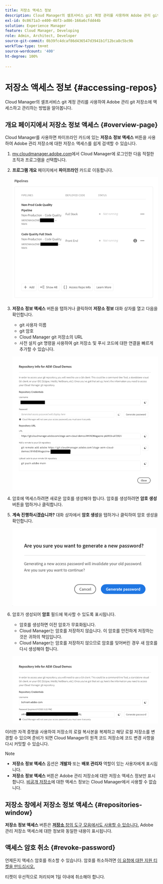 ```yaml
---
title: 저장소 액세스 정보
description: Cloud Manager의 셀프서비스 git 계정 관리를 사용하여 Adobe 관리 git 저장소에 액세스하고 관리하는 방법을 알아봅니다.
exl-id: 0c0671a3-e400-46f3-ad86-166a6cfdd44b
solution: Experience Manager
feature: Cloud Manager, Developing
role: Admin, Architect, Developer
source-git-commit: 0b39fc4dcaf86d436547d3941b1f12bca8c5bc9b
workflow-type: tm+mt
source-wordcount: '400'
ht-degree: 100%

---
```



# 저장소 액세스 정보 {#accessing-repos}

Cloud Manager의 셀프서비스 git 계정 관리를 사용하여 Adobe 관리 git 저장소에 액세스하고 관리하는 방법을 알아봅니다.

## 개요 페이지에서 저장소 정보 액세스 {#overview-page}

Cloud Manager를 사용하면 파이프라인 카드에 있는 **저장소 정보 액세스** 버튼을 사용하여 Adobe 관리 저장소에 대한 저장소 액세스를 쉽게 검색할 수 있습니다.

1. [my.cloudmanager.adobe.com](https://my.cloudmanager.adobe.com/)에서 Cloud Manager에 로그인한 다음 적절한 조직과 프로그램을 선택합니다.

1. **프로그램 개요** 페이지에서 **파이프라인** 카드로 이동합니다.

   ![환경 카드의 저장소 정보 액세스 버튼](assets/pipelines-card.png)

1. **저장소 정보 액세스** 버튼을 탭하거나 클릭하여 **저장소 정보** 대화 상자를 열고 다음을 확인합니다.

   * git 사용자 이름
   * git 암호
   * Cloud Manager git 저장소의 URL
   * 사전 설치 git 명령을 사용하여 git 저장소 및 푸시 코드에 대한 연결을 빠르게 추가할 수 있습니다.

   ![저장소 정보 창](assets/repository-info.png)

1. 암호에 액세스하려면 새로운 암호를 생성해야 합니다. 암호를 생성하려면 **암호 생성** 버튼을 탭하거나 클릭합니다.

1. **계속 진행하시겠습니까?** 대화 상자에서 **암호 생성**&#x200B;을 탭하거나 클릭하여 암호 생성을 확인합니다.

   ![암호 생성 확인](assets/confirm-password-generation.png)

1. 암호가 생성되어 **암호** 필드에 복사할 수 있도록 표시됩니다.

   * 암호를 생성하면 이전 암호가 무효화됩니다.
   * Cloud Manager는 암호를 저장하지 않습니다. 이 암호를 안전하게 저장하는 것은 귀하의 책임입니다.
   * Cloud Manager는 암호를 저장하지 않으므로 암호를 잊어버린 경우 새 암호를 다시 생성해야 합니다.

   ![생성된 암호의 예](assets/generated-password.png)

이러한 자격 증명을 사용하여 저장소의 로컬 복사본을 복제하고 해당 로컬 저장소를 변경할 수 있으며 준비가 되면 Cloud Manager의 원격 코드 저장소에 코드 변경 사항을 다시 커밋할 수 있습니다.

>[!NOTE]
>
>* **저장소 정보 액세스** 옵션은 **개발자** 또는 **배포 관리자** 역할이 있는 사용자에게 표시됩니다.
>* **저장소 정보 액세스** 버튼은 Adobe 관리 저장소에 대한 저장소 액세스 정보만 표시합니다. [비공개 저장소](private-repositories.md)에 대한 액세스 정보는 Cloud Manager에서 사용할 수 없습니다.

## 저장소 창에서 저장소 정보 액세스 {#repositories-window}

**저장소 정보 액세스** 버튼은 [**저장소** 창의 도구 모음에서도 사용할 수 있습니다.](managing-repositories.md) Adobe 관리 저장소 액세스에 대한 정보와 동일한 내용이 표시됩니다.

## 액세스 암호 취소 {#revoke-password}

언제든지 액세스 암호를 취소할 수 있습니다. 암호를 취소하려면 [이 요청에 대한 지원 티켓을 만드십시오.](https://experienceleague.adobe.com/?support-solution=Experience+Manager&amp;support-tab=home#support)

티켓이 우선적으로 처리되며 1일 이내에 취소해야 합니다.
